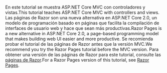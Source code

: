 <span data-ttu-id="9ad4d-101">En este tutorial se muestra ASP.NET Core MVC con controladores y vistas.</span><span class="sxs-lookup"><span data-stu-id="9ad4d-101">This tutorial teaches ASP.NET Core MVC with controllers and views.</span></span> <span data-ttu-id="9ad4d-102">Las páginas de Razor son una nueva alternativa en ASP.NET Core 2.0, un modelo de programación basado en páginas que facilita la compilación de interfaces de usuario web y hace que sean más productivas.</span><span class="sxs-lookup"><span data-stu-id="9ad4d-102">Razor Pages is a new alternative in ASP.NET Core 2.0, a page-based programming model that makes building web UI easier and more productive.</span></span> <span data-ttu-id="9ad4d-103">Se recomienda probar el tutorial de las páginas de Razor antes que la versión MVC.</span><span class="sxs-lookup"><span data-stu-id="9ad4d-103">We recommend you try the Razor Pages tutorial before the MVC version.</span></span> <span data-ttu-id="9ad4d-104">Para obtener una versión de las páginas de Razor para este tutorial, consulte las [páginas de Razor](xref:mvc/razor-pages/index).</span><span class="sxs-lookup"><span data-stu-id="9ad4d-104">For a Razor Pages version of this tutorial, see [Razor Pages](xref:mvc/razor-pages/index).</span></span> 
